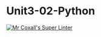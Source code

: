 # Unit3-02-Python
[![Mr Coxall's Super Linter](https://github.com/ICS3U-Programming-JoannaK/Unit3-02-Python/workflows/Mr%20Coxall's%20Super%20Linter/badge.svg)](https://github.com/ICS3U-Programming-JoannaK/Unit3-02-Python/actions/)

